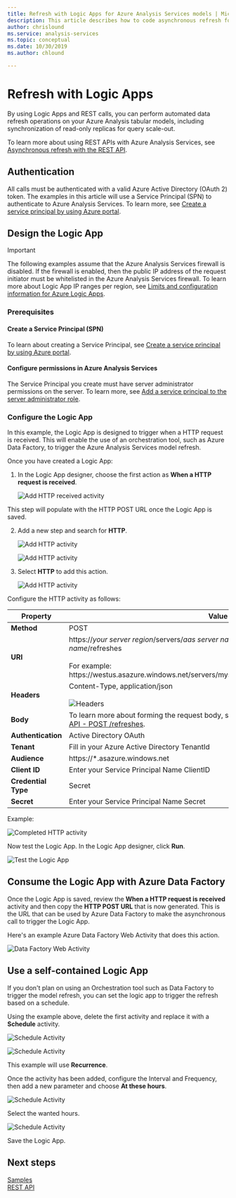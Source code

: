 ```yaml
---
title: Refresh with Logic Apps for Azure Analysis Services models | Microsoft Docs
description: This article describes how to code asynchronous refresh for Azure Analysis Services by using Azure Logic Apps.
author: chrislound
ms.service: analysis-services
ms.topic: conceptual
ms.date: 10/30/2019
ms.author: chlound

---
```

# Refresh with Logic Apps

By using Logic Apps and REST calls, you can perform automated data refresh operations on your Azure Analysis tabular models, including synchronization of read-only replicas for query scale-out.

To learn more about using REST APIs with Azure Analysis Services, see [Asynchronous refresh with the REST API](analysis-services-async-refresh.md).

## Authentication

All calls must be authenticated with a valid Azure Active Directory (OAuth 2) token.  The examples in this article will use a Service Principal (SPN) to authenticate to Azure Analysis Services. To learn more, see [Create a service principal by using Azure portal](../active-directory/develop/howto-create-service-principal-portal.md).

## Design the Logic App

> [!IMPORTANT]
> The following examples assume that the Azure Analysis Services firewall is disabled.  If the firewall is enabled, then the public IP address of the request initiator must be whitelisted in the Azure Analysis Services firewall. To learn more about Logic App IP ranges per region, see [Limits and configuration information for Azure Logic Apps](../logic-apps/logic-apps-limits-and-config.md#firewall-configuration-ip-addresses).

### Prerequisites

#### Create a Service Principal (SPN)

To learn about creating a Service Principal, see [Create a service principal by using Azure portal](../active-directory/develop/howto-create-service-principal-portal.md).

#### Configure permissions in Azure Analysis Services
 
The Service Principal you create must have server administrator permissions on the server. To learn more, see [Add a service principal to the server administrator role](analysis-services-addservprinc-admins.md).

### Configure the Logic App

In this example, the Logic App is designed to trigger when a HTTP request is received. This will enable the use of an orchestration tool, such as Azure Data Factory, to trigger the Azure Analysis Services model refresh.

Once you have created a Logic App:

1. In the Logic App designer, choose the first action as **When a HTTP request is received**.

   ![Add HTTP received activity](./media/analysis-services-async-refresh-logic-app/1.png)

This step will populate with the HTTP POST URL once the Logic App is saved.

2. Add a new step and search for **HTTP**.  

   ![Add HTTP activity](./media/analysis-services-async-refresh-logic-app/9.png)

   ![Add HTTP activity](./media/analysis-services-async-refresh-logic-app/10.png)

3. Select **HTTP** to add this action.

   ![Add HTTP activity](./media/analysis-services-async-refresh-logic-app/2.png)

Configure the HTTP activity as follows:

|Property  |Value  |
|---------|---------|
|**Method**     |POST         |
|**URI**     | https://*your server region*/servers/*aas server name*/models/*your database name*/refreshes <br /> <br /> For example:  https:\//westus.asazure.windows.net/servers/myserver/models/AdventureWorks/refreshes|
|**Headers**     |   Content-Type, application/json <br /> <br />  ![Headers](./media/analysis-services-async-refresh-logic-app/6.png)    |
|**Body**     |   To learn more about forming the request body, see [Asynchronous refresh with the REST API - POST /refreshes](analysis-services-async-refresh.md#post-refreshes). |
|**Authentication**     |Active Directory OAuth         |
|**Tenant**     |Fill in your Azure Active Directory TenantId         |
|**Audience**     |https://*.asazure.windows.net         |
|**Client ID**     |Enter your Service Principal Name ClientID         |
|**Credential Type**     |Secret         |
|**Secret**     |Enter your Service Principal Name Secret         |

Example:

![Completed HTTP activity](./media/analysis-services-async-refresh-logic-app/7.png)

Now test the Logic App.  In the Logic App designer, click **Run**.

![Test the Logic App](./media/analysis-services-async-refresh-logic-app/8.png)

## Consume the Logic App with Azure Data Factory

Once the Logic App is saved, review the **When a HTTP request is received** activity and then copy the **HTTP POST URL** that is now generated.  This is the URL that can be used by Azure Data Factory to make the asynchronous call to trigger the Logic App.

Here's an example Azure Data Factory Web Activity that does this action.

![Data Factory Web Activity](./media/analysis-services-async-refresh-logic-app/11.png)

## Use a self-contained Logic App

If you don't plan on using an Orchestration tool such as Data Factory to trigger the model refresh, you can set the logic app to trigger the refresh based on a schedule.

Using the example above, delete the first activity and replace it with a **Schedule** activity.

![Schedule Activity](./media/analysis-services-async-refresh-logic-app/12.png)

![Schedule Activity](./media/analysis-services-async-refresh-logic-app/13.png)

This example will use **Recurrence**.

Once the activity has been added, configure the Interval and Frequency, then add a new parameter and choose **At these hours**.

![Schedule Activity](./media/analysis-services-async-refresh-logic-app/16.png)

Select the wanted hours.

![Schedule Activity](./media/analysis-services-async-refresh-logic-app/15.png)

Save the Logic App.

## Next steps

[Samples](analysis-services-samples.md)  
[REST API](https://docs.microsoft.com/rest/api/analysisservices/servers)
